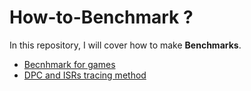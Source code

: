 # How-to-Benchmark ?
In this repository, I will cover how to make **Benchmarks**.
 * [Becnhmark for games](GameBench.md)
 * [DPC and ISRs tracing method](DPCISRs.md)
